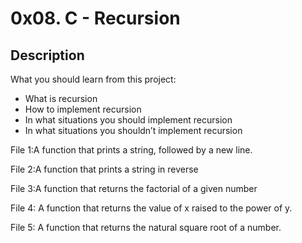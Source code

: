 # 0x08. C - Recursion

## Description
What you should learn from this project:

* What is recursion
* How to implement recursion
* In what situations you should implement recursion
* In what situations you shouldn’t implement recursion

File 1:A function that prints a string, followed by a new line.

File 2:A function that prints a string in reverse

File 3:A function that returns the factorial of a given number

File 4: A function that returns the value of x raised to the power of y.

File 5: A function that returns the natural square root of a number.
